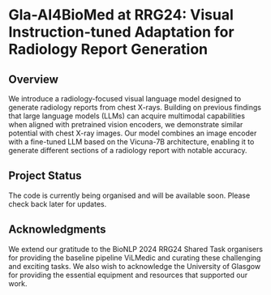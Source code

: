 # Gla-AI4BioMed at RRG24: Visual Instruction-tuned Adaptation for Radiology Report Generation

## Overview

We introduce a radiology-focused visual language model designed to generate radiology reports from chest X-rays. Building on previous findings that large language models (LLMs) can acquire multimodal capabilities when aligned with pretrained vision encoders, we demonstrate similar potential with chest X-ray images. Our model combines an image encoder with a fine-tuned LLM based on the Vicuna-7B architecture, enabling it to generate different sections of a radiology report with notable accuracy.

## Project Status

The code is currently being organised and will be available soon. Please check back later for updates.

## Acknowledgments

We extend our gratitude to the BioNLP 2024 RRG24 Shared Task organisers for providing the baseline pipeline ViLMedic and curating these challenging and exciting tasks. We also wish to acknowledge the University of Glasgow for providing the essential equipment and resources that supported our work.
